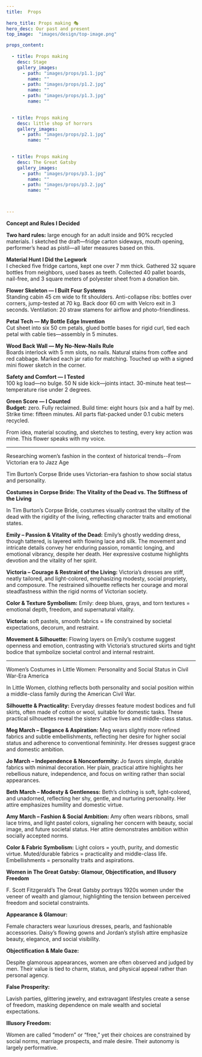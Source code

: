 ```yaml
---
title:  Props
 
hero_title: Props making 🎭
hero_desc: Our past and present 
top_image:  "images/design/top-image.png"

props_content:
  
  - title: Props making
    desc: Stage
    gallery_images:
      - path: "images/props/p1.1.jpg"
        name: ""
      - path: "images/props/p1.2.jpg"
        name: ""
      - path: "images/props/p1.3.jpg"
        name: ""

  
  - title: Props making
    desc: little shop of horrors
    gallery_images:
      - path: "images/props/p2.1.jpg"
        name: ""

  
  - title: Props making
    desc: The Great Gatsby
    gallery_images:
      - path: "images/props/p3.1.jpg"
        name: ""
      - path: "images/props/p3.2.jpg"
        name: ""



---
```


 
**Concept and Rules I Decided**  

**Two hard rules:** large enough for an adult inside and 90% recycled materials. I sketched the draft—fridge carton sideways, mouth opening, performer’s head as pistil—all later measures based on this.


**Material Hunt I Did the Legwork**  
I checked five fridge cartons, kept one over 7 mm thick. Gathered 32 square bottles from neighbors, used bases as teeth. Collected 40 pallet boards, nail-free, and 3 square meters of polyester sheet from a donation bin.


**Flower Skeleton — I Built Four Systems**  
Standing cabin 45 cm wide to fit shoulders. Anti-collapse ribs: bottles over corners, jump-tested at 70 kg. Back door 60 cm with Velcro exit in 3 seconds. Ventilation: 20 straw stamens for airflow and photo-friendliness.


**Petal Tech — My Bottle Edge Invention**  
Cut sheet into six 50 cm petals, glued bottle bases for rigid curl, tied each petal with cable ties—assembly in 5 minutes.


**Wood Back Wall — My No-New-Nails Rule**  
Boards interlock with 5 mm slots, no nails. Natural stains from coffee and red cabbage. Marked each jar ratio for matching. Touched up with a signed mini flower sketch in the corner.


**Safety and Comfort — I Tested**  
100 kg load—no bulge. 50 N side kick—joints intact. 30-minute heat test—temperature rise under 2 degrees.


**Green Score — I Counted**  
**Budget:** zero. Fully reclaimed. Build time: eight hours (six and a half by me). Strike time: fifteen minutes. All parts flat-packed under 0.1 cubic meters recycled.

From idea, material scouting, and sketches to testing, every key action was mine. This flower speaks with my voice.

---

<p class="props-red-text">Researching women’s fashion in the context of historical trends--From Victorian era to Jazz Age</p>


<p class="props-red-text">Tim Burton’s Corpse Bride uses Victorian-era fashion to show social status and personality.</p>

**Costumes in Corpse Bride: The Vitality of the Dead vs. The Stiffness of the Living**  

In Tim Burton’s Corpse Bride, costumes visually contrast the vitality of the dead with the rigidity of the living, reflecting character traits and emotional states.

**Emily – Passion & Vitality of the Dead:** Emily’s ghostly wedding dress, though tattered, is layered with flowing lace and silk. The movement and intricate details convey her enduring passion, romantic longing, and emotional vibrancy, despite her death. Her expressive costume highlights devotion and the vitality of her spirit.

**Victoria – Courage & Restraint of the Living:** Victoria’s dresses are stiff, neatly tailored, and light-colored, emphasizing modesty, social propriety, and composure. The restrained silhouette reflects her courage and moral steadfastness within the rigid norms of Victorian society.

**Color & Texture Symbolism:**  Emily: deep blues, grays, and torn textures = emotional depth, freedom, and supernatural vitality.  

**Victoria:** soft pastels, smooth fabrics = life constrained by societal expectations, decorum, and restraint.

**Movement & Silhouette:** Flowing layers on Emily’s costume suggest openness and emotion, contrasting with Victoria’s structured skirts and tight bodice that symbolize societal control and internal restraint.

----

<p class="props-red-text">Women’s Costumes in Little Women: Personality and Social Status in Civil War-Era America</p>  

In Little Women, clothing reflects both personality and social position within a middle-class family during the American Civil War.

**Silhouette & Practicality:** Everyday dresses feature modest bodices and full skirts, often made of cotton or wool, suitable for domestic tasks. These practical silhouettes reveal the sisters’ active lives and middle-class status.

**Meg March – Elegance & Aspiration:** Meg wears slightly more refined fabrics and subtle embellishments, reflecting her desire for higher social status and adherence to conventional femininity. Her dresses suggest grace and domestic ambition.

**Jo March – Independence & Nonconformity:** Jo favors simple, durable fabrics with minimal decoration. Her plain, practical attire highlights her rebellious nature, independence, and focus on writing rather than social appearances.

**Beth March – Modesty & Gentleness:** Beth’s clothing is soft, light-colored, and unadorned, reflecting her shy, gentle, and nurturing personality. Her attire emphasizes humility and domestic virtue.

**Amy March – Fashion & Social Ambition:** Amy often wears ribbons, small lace trims, and light pastel colors, signaling her concern with beauty, social image, and future societal status. Her attire demonstrates ambition within socially accepted norms.

**Color & Fabric Symbolism:** Light colors = youth, purity, and domestic virtue. Muted/durable fabrics = practicality and middle-class life. Embellishments = personality traits and aspirations.


**Women in The Great Gatsby: Glamour, Objectification, and Illusory Freedom**  

F. Scott Fitzgerald’s The Great Gatsby portrays 1920s women under the veneer of wealth and glamour, highlighting the tension between perceived freedom and societal constraints.

**Appearance & Glamour:**  

Female characters wear luxurious dresses, pearls, and fashionable accessories. Daisy’s flowing gowns and Jordan’s stylish attire emphasize beauty, elegance, and social visibility.

**Objectification & Male Gaze:**  

Despite glamorous appearances, women are often observed and judged by men. Their value is tied to charm, status, and physical appeal rather than personal agency.

**False Prosperity:**  

Lavish parties, glittering jewelry, and extravagant lifestyles create a sense of freedom, masking dependence on male wealth and societal expectations.

**Illusory Freedom:**  

Women are called “modern” or “free,” yet their choices are constrained by social norms, marriage prospects, and male desire. Their autonomy is largely performative.

